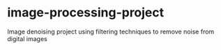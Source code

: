 # image-processing-project
Image denoising project using filtering techniques to remove noise from digital images
